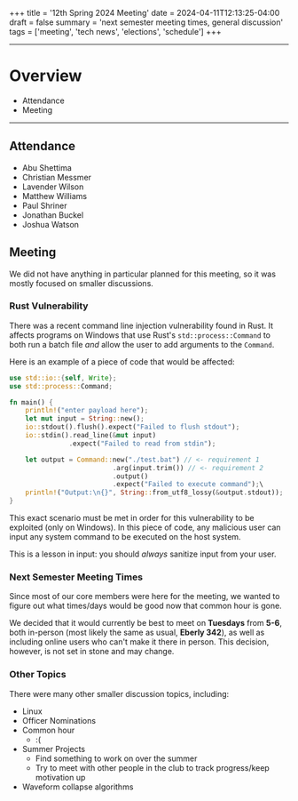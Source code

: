 +++
title = '12th Spring 2024 Meeting'
date = 2024-04-11T12:13:25-04:00
draft = false
summary = 'next semester meeting times, general discussion'
tags = ['meeting', 'tech news', 'elections', 'schedule']
+++
***
# Overview
- Attendance
- Meeting
***
## Attendance
- Abu Shettima
- Christian Messmer
- Lavender Wilson
- Matthew Williams
- Paul Shriner
- Jonathan Buckel
- Joshua Watson
## Meeting
We did not have anything in particular planned for this meeting, so it was mostly focused on smaller discussions.

### Rust Vulnerability
There was a recent command line injection vulnerability found in Rust. It affects programs on Windows that use Rust's `std::process::Command` to both run a batch file _and_ allow the user to add arguments to the `Command`. 

Here is an example of a piece of code that would be affected:  
```Rust
use std::io::{self, Write};
use std::process::Command;

fn main() {
	println!("enter payload here");
	let mut input = String::new();
	io::stdout().flush().expect("Failed to flush stdout");
	io::stdin().read_line(&mut input)
			   .expect("Failed to read from stdin");

	let output = Command::new("./test.bat") // <- requirement 1
						  .arg(input.trim()) // <- requirement 2
						  .output()
						  .expect("Failed to execute command");\
	println!("Output:\n{}", String::from_utf8_lossy(&output.stdout));
}
```  
This exact scenario must be met in order for this vulnerability to be exploited (only on Windows). In this piece of code, any malicious user can input any system command to be executed on the host system. 

This is a lesson in input: you should _always_ sanitize input from your user.

### Next Semester Meeting Times
Since most of our core members were here for the meeting, we wanted to figure out what times/days would be good now that common hour is gone.

We decided that it would currently be best to meet on __Tuesdays__ from __5-6__, both in-person (most likely the same as usual, __Eberly 342__), as well as including online users who can't make it there in person. This decision, however, is not set in stone and may change. 

### Other Topics
There were many other smaller discussion topics, including:
- Linux
- Officer Nominations
- Common hour
	- :(
- Summer Projects
	- Find something to work on over the summer
	- Try to meet with other people in the club to track progress/keep motivation up
- Waveform collapse algorithms
